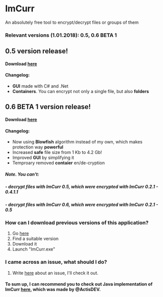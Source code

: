 # ImCurr
An absolutely free tool to encrypt/decrypt files or groups of them

### Relevant versions (1.01.2018): 0.5, 0.6 BETA 1

## 0.5 version release!
#### Download [here](https://github.com/IngeniousA/ImCurr/releases/tag/0.5-engima1)
#### Changelog:
- **GUI** made with C# and .Net
- **Containers**. You can encrypt not only a single file, but also **folders**


## 0.6 BETA 1 version release!
#### Download [here](https://github.com/IngeniousA/ImCurr/releases/tag/0.6.0-beta1)
#### Changelog:
- Now using **Blowfish** algorithm instead of my own, which makes protection way **powerful**
- Increased **safe** file size from 1 Kb to 4.2 Gb!
- Improved **GUI** by simplifying it
- Temproary removed **contaier** en/de-cryption

##### Note. You can't:
##### - decrypt files with ImCurr **0.5**, which were encrypted with ImCurr **0.2.1** - **0.4.1.1**
##### - decrypt files with ImCurr **0.6**, which were encrypted with ImCurr **0.2.1** - **0.5**

### How can I download previous versions of this application?
  1. Go [here](https://yadi.sk/d/lxN53sFw3KgY9V)
  2. Find a suitable version
  3. Download it
  2. Launch "ImCurr.exe"

### I came across an issue, what should I do?
  1. Write [here](https://github.com/IngeniousA/ImCurr/issues) about an issue, I'll check it out.

#### To sum up, I can recommend you to check out Java implementation of ImCurr [here](https://github.com/ActisDEV/imCurrJVM/releases), which was made by @ActisDEV.

